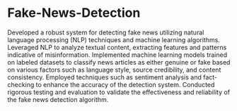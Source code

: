 # Fake-News-Detection
Developed a robust system for detecting fake news utilizing natural language processing (NLP) techniques and machine learning algorithms. Leveraged NLP to analyze textual content, extracting features and patterns indicative of misinformation. Implemented machine learning models trained on labeled datasets to classify news articles as either genuine or fake based on various factors such as language style, source credibility, and content consistency. Employed techniques such as sentiment analysis and fact-checking to enhance the accuracy of the detection system. Conducted rigorous testing and evaluation to validate the effectiveness and reliability of the fake news detection algorithm.
